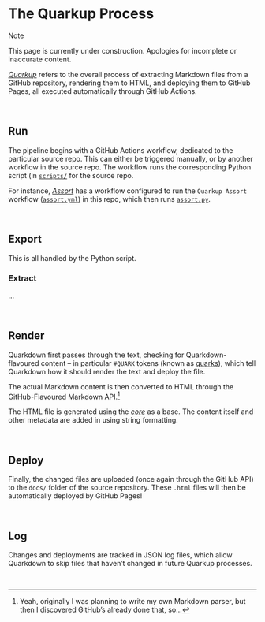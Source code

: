# The Quarkup Process

> [!NOTE]
> This page is currently under construction. Apologies for incomplete or inaccurate content.

[*Quarkup*](glossary.md) refers to the overall process of extracting Markdown files from a GitHub repository, rendering them to HTML, and deploying them to GitHub Pages, all executed automatically through GitHub Actions.


<br>


## Run

The pipeline begins with a GitHub Actions workflow, dedicated to the particular source repo. This can either be triggered manually, or by another workflow in the source repo. The workflow runs the corresponding Python script (in [`scripts/`](../scripts/) for the source repo.

For instance, [*Assort*](https://github.com/Sup2point0/Assort) has a workflow configured to run the `Quarkup Assort` workflow ([`assort.yml`](../.github/workflows/assort.yml)) in this repo, which then runs [`assort.py`](../scripts/assort.py).


<br>


## Export

This is all handled by the Python script.

### Extract
...


<br>


## Render

Quarkdown first passes through the text, checking for Quarkdown-flavoured content – in particular `#QUARK` tokens (known as [quarks](quarks.md)), which tell Quarkdown how it should render the text and deploy the file.

The actual Markdown content is then converted to HTML through the GitHub-Flavoured Markdown API.[^api]

[^api]: Yeah, originally I was planning to write my own Markdown parser, but then I discovered GitHub’s already done that, so...

The HTML file is generated using the [*core*](../quarkdown/resources/core.html) as a base. The content itself and other metadata are added in using string formatting.


<br>


## Deploy

Finally, the changed files are uploaded (once again through the GitHub API) to the `docs/` folder of the source repository. These `.html` files will then be automatically deployed by GitHub Pages!


<br>


## Log

Changes and deployments are tracked in JSON log files, which allow Quarkdown to skip files that haven’t changed in future Quarkup processes.


<br>
